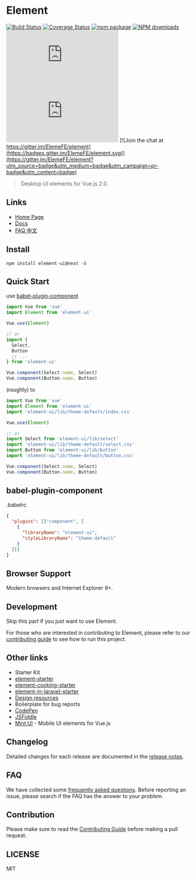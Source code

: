 # Element
[![Build Status](https://travis-ci.org/ElemeFE/element.svg?branch=master)](https://travis-ci.org/ElemeFE/element)
[![Coverage Status](https://coveralls.io/repos/github/ElemeFE/element/badge.svg?branch=master)](https://coveralls.io/github/ElemeFE/element?branch=master)
[![npm package](https://img.shields.io/npm/v/element-ui.svg)](https://www.npmjs.org/package/element-ui)
[![NPM downloads](http://img.shields.io/npm/dm/element-ui.svg)](https://npmjs.org/package/element-ui)
![JS gzip size](http://img.badgesize.io/https://unpkg.com/element-ui@next/lib/index.js?compression=gzip&label=gzip%20size:%20JS)
![CSS gzip size](http://img.badgesize.io/https://unpkg.com/element-ui@next/lib/theme-default/index.css?compression=gzip&label=gzip%20size:%20CSS)
[![Join the chat at https://gitter.im/ElemeFE/element](https://badges.gitter.im/ElemeFE/element.svg)](https://gitter.im/ElemeFE/element?utm_source=badge&utm_medium=badge&utm_campaign=pr-badge&utm_content=badge)

> Desktop UI elements for Vue.js 2.0.

## Links
- [Home Page](http://element.eleme.io/)
- [Docs](http://element.eleme.io/#/component)
- [FAQ 中文](./FAQ.md)

## Install
```shell
npm install element-ui@next -S
```

## Quick Start
use [babel-plugin-component](https://github.com/QingWei-Li/babel-plugin-component)

``` javascript
import Vue from 'vue'
import Element from 'element-ui'

Vue.use(Element)

// or
import {
  Select,
  Button
  // ...
} from 'element-ui'

Vue.component(Select.name, Select)
Vue.component(Button.name, Button)
```

(roughly) to

``` javascript
import Vue from 'vue'
import Element from 'element-ui'
import 'element-ui/lib/theme-default/index.css'

Vue.use(Element)

// or
import Select from 'element-ui/lib/select'
import 'element-ui/lib/theme-default/select.css'
import Button from 'element-ui/lib/button'
import 'element-ui/lib/theme-default/button.css'

Vue.component(Select.name, Select)
Vue.component(Button.name, Button)
```

## babel-plugin-component
.babelrc
```json
{
  "plugins": [["component", [
    {
      "libraryName": "element-ui",
      "styleLibraryName": "theme-default"
    }
  ]]]
}
```

## Browser Support
Modern browsers and Internet Explorer 9+.

## Development
Skip this part if you just want to use Element.

For those who are interested in contributing to Element, please refer to our [contributing guide](https://github.com/ElemeFE/element/blob/master/.github/CONTRIBUTING.md) to see how to run this project.

## Other links
- Starter Kit
 - [element-starter](https://github.com/ElementUI/element-starter)
 - [element-cooking-starter](https://github.com/ElementUI/element-cooking-starter)
 - [element-in-laravel-starter](https://github.com/ElementUI/element-in-laravel-starter)
- [Design resources](https://github.com/ElementUI/Resources)
- Boilerplate for bug reports
 - [CodePen](https://codepen.io/anon/pen/ozYpNA)
 - [JSFiddle](https://jsfiddle.net/gmve9d3p/)
- [Mint UI](https://github.com/ElemeFE/mint-ui) - Mobile UI elements for Vue.js

## Changelog
Detailed changes for each release are documented in the [release notes](https://github.com/ElemeFE/element/releases).

## FAQ
We have collected some [frequently asked questions](https://github.com/ElemeFE/element/blob/master/FAQ.md). Before reporting an issue, please search if the FAQ has the answer to your problem.

## Contribution
Please make sure to read the [Contributing Guide](https://github.com/ElemeFE/element/blob/master/.github/CONTRIBUTING.md) before making a pull request.

## LICENSE
MIT
